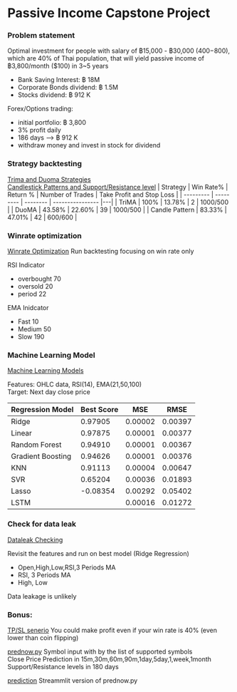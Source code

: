 # Passive Income Capstone Project
### Problem statement
Optimal investment for people with salary of  ฿15,000 - ฿30,000  ($400-$800), which are 40% of Thai population, that will yield passive income of ฿3,800/month ($100) in 3~5 years
- Bank Saving Interest:     ฿ 18M
- Corporate Bonds dividend: ฿ 1.5M
- Stocks dividend:          ฿ 912 K

Forex/Options trading: 
- initial portfolio: ฿ 3,800 
- 3% profit daily
- 186 days --> ฿ 912 K
- withdraw money and invest in stock for dividend

### Strategy backtesting
[Trima and Duoma Strategies](https://github.com/CoryMink/passive_income_capstone/blob/main/Tri_Duo_MA.ipynb) \
[Candlestick Patterns and Support/Resistance level](https://github.com/CoryMink/passive_income_capstone/blob/main/CandleStrategy.ipynb)
| Strategy  | Win Rate% | Return % | Number of Trades | Take Profit and Stop Loss |
| --------- | --------- | -------- | ---------------- |---|
| TriMA |  100%  |  13.78%  |  2  | 1000/500 |
| DuoMA  | 43.58%  | 22.60% | 39 | 1000/500 |
| Candle Pattern | 83.33% | 47.01% | 42 | 600/600 |

### Winrate optimization
[Winrate Optimization](https://github.com/CoryMink/passive_income_capstone/blob/main/WinRateOp.ipynb)
Run backtesting focusing on win rate only

RSI Indicator 
- overbought 70
- oversold 20
- period 22

EMA Inidcator
- Fast 10
- Medium 50
- Slow 190


### Machine Learning Model
[Machine Learning Models](https://github.com/CoryMink/passive_income_capstone/blob/main/PricePredict.ipynb)

Features: OHLC data, RSI(14), EMA(21,50,100) \
Target: Next day close price

| Regression Model  | Best Score | MSE | RMSE |
| ------------- | ------------- | -----| -----|
| Ridge   |  0.97905 | 0.00002 | 0.00397 |
| Linear   | 0.97875  | 0.00001 | 0.00377 |
| Random Forest | 0.94910 | 0.00001 | 0.00367 |
| Gradient Boosting | 0.94626 | 0.00001 | 0.00376 |
| KNN | 0.91113 |0.00004 | 0.00647 |
| SVR | 0.65204 | 0.00036 | 0.01893 |
| Lasso | -0.08354 | 0.00292 | 0.05402 |
| LSTM | | 0.00016 | 0.01272 |

### Check for data leak
[Dataleak Checking](https://github.com/CoryMink/passive_income_capstone/blob/main/daata_leak_or_not.ipynb)

Revisit the features and run on best model (Ridge Regression)
- Open,High,Low,RSI,3 Periods MA
- RSI, 3 Periods MA
- High, Low

Data leakage is unlikely

### Bonus:
[TP/SL senerio](https://github.com/CoryMink/passive_income_capstone/blob/main/tp_sl.ipynb)
You could make profit even if your win rate is 40% (even lower than coin flipping)

[prednow.py](https://github.com/CoryMink/passive_income_capstone/blob/main/prednow.py)
Symbol input with by the list of supported symbols \
Close Price Prediction in 15m,30m,60m,90m,1day,5day,1,week,1month
Support/Resistance levels in 180 days

[prediction](https://github.com/CoryMink/passive_income_capstone/blob/main/prediction.py)
Streammlit version of prednow.py
